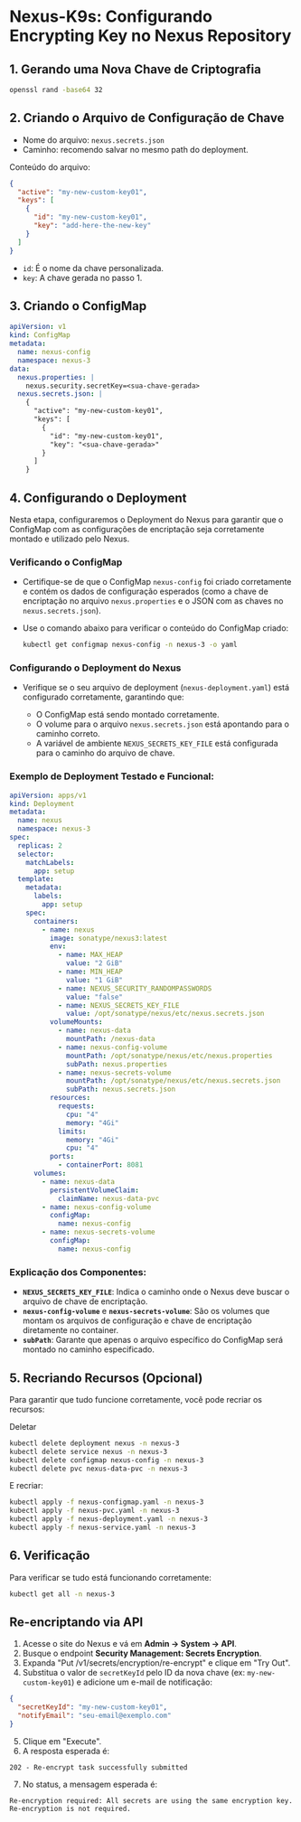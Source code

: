 # Nexus-K9s: Configurando Encrypting Key no Nexus Repository

## 1. Gerando uma Nova Chave de Criptografia

```bash
openssl rand -base64 32
```

## 2. Criando o Arquivo de Configuração de Chave

* Nome do arquivo: `nexus.secrets.json`
* Caminho: recomendo salvar no mesmo path do deployment.

Conteúdo do arquivo:

```json
{
  "active": "my-new-custom-key01",
  "keys": [
    {
      "id": "my-new-custom-key01",
      "key": "add-here-the-new-key"
    }
  ]
}
```

* `id`: É o nome da chave personalizada.
* `key`: A chave gerada no passo 1.

## 3. Criando o ConfigMap

```yaml
apiVersion: v1
kind: ConfigMap
metadata:
  name: nexus-config
  namespace: nexus-3
data:
  nexus.properties: |
    nexus.security.secretKey=<sua-chave-gerada>
  nexus.secrets.json: |
    {
      "active": "my-new-custom-key01",
      "keys": [
        {
          "id": "my-new-custom-key01",
          "key": "<sua-chave-gerada>"
        }
      ]
    }
```

## 4. Configurando o Deployment

Nesta etapa, configuraremos o Deployment do Nexus para garantir que o ConfigMap com as configurações de encriptação seja corretamente montado e utilizado pelo Nexus.

### Verificando o ConfigMap

* Certifique-se de que o ConfigMap `nexus-config` foi criado corretamente e contém os dados de configuração esperados (como a chave de encriptação no arquivo `nexus.properties` e o JSON com as chaves no `nexus.secrets.json`).
* Use o comando abaixo para verificar o conteúdo do ConfigMap criado:

  ```bash
  kubectl get configmap nexus-config -n nexus-3 -o yaml
  ```

### Configurando o Deployment do Nexus

* Verifique se o seu arquivo de deployment (`nexus-deployment.yaml`) está configurado corretamente, garantindo que:

  * O ConfigMap está sendo montado corretamente.
  * O volume para o arquivo `nexus.secrets.json` está apontando para o caminho correto.
  * A variável de ambiente `NEXUS_SECRETS_KEY_FILE` está configurada para o caminho do arquivo de chave.

### Exemplo de Deployment Testado e Funcional:

```yaml
apiVersion: apps/v1
kind: Deployment
metadata:
  name: nexus
  namespace: nexus-3
spec:
  replicas: 2
  selector:
    matchLabels:
      app: setup
  template:
    metadata:
      labels:
        app: setup
    spec:
      containers:
        - name: nexus
          image: sonatype/nexus3:latest
          env:
            - name: MAX_HEAP
              value: "2 GiB"
            - name: MIN_HEAP
              value: "1 GiB"
            - name: NEXUS_SECURITY_RANDOMPASSWORDS
              value: "false"
            - name: NEXUS_SECRETS_KEY_FILE
              value: /opt/sonatype/nexus/etc/nexus.secrets.json
          volumeMounts:
            - name: nexus-data
              mountPath: /nexus-data
            - name: nexus-config-volume
              mountPath: /opt/sonatype/nexus/etc/nexus.properties
              subPath: nexus.properties
            - name: nexus-secrets-volume
              mountPath: /opt/sonatype/nexus/etc/nexus.secrets.json
              subPath: nexus.secrets.json
          resources:
            requests:
              cpu: "4"
              memory: "4Gi"
            limits:
              memory: "4Gi"
              cpu: "4"
          ports:
            - containerPort: 8081
      volumes:
        - name: nexus-data
          persistentVolumeClaim:
            claimName: nexus-data-pvc
        - name: nexus-config-volume
          configMap:
            name: nexus-config
        - name: nexus-secrets-volume
          configMap:
            name: nexus-config
```

### Explicação dos Componentes:

* **`NEXUS_SECRETS_KEY_FILE`**: Indica o caminho onde o Nexus deve buscar o arquivo de chave de encriptação.
* **`nexus-config-volume`** e **`nexus-secrets-volume`**: São os volumes que montam os arquivos de configuração e chave de encriptação diretamente no container.
* **`subPath`**: Garante que apenas o arquivo específico do ConfigMap será montado no caminho especificado.


## 5. Recriando Recursos (Opcional)

Para garantir que tudo funcione corretamente, você pode recriar os recursos:

Deletar

```bash
kubectl delete deployment nexus -n nexus-3
kubectl delete service nexus -n nexus-3
kubectl delete configmap nexus-config -n nexus-3
kubectl delete pvc nexus-data-pvc -n nexus-3
```

E recriar:

```bash
kubectl apply -f nexus-configmap.yaml -n nexus-3
kubectl apply -f nexus-pvc.yaml -n nexus-3
kubectl apply -f nexus-deployment.yaml -n nexus-3
kubectl apply -f nexus-service.yaml -n nexus-3
```

## 6. Verificação

Para verificar se tudo está funcionando corretamente:

```bash
kubectl get all -n nexus-3
```

## Re-encriptando via API

1. Acesse o site do Nexus e vá em **Admin -> System -> API**.
2. Busque o endpoint **Security Management: Secrets Encryption**.
3. Expanda "Put /v1/secrets/encryption/re-encrypt" e clique em "Try Out".
4. Substitua o valor de `secretKeyId` pelo ID da nova chave (ex: `my-new-custom-key01`) e adicione um e-mail de notificação:

```json
{
  "secretKeyId": "my-new-custom-key01",
  "notifyEmail": "seu-email@exemplo.com"
}
```

5. Clique em "Execute".
6. A resposta esperada é:

```
202 - Re-encrypt task successfully submitted
```

7. No status, a mensagem esperada é:

```
Re-encryption required: All secrets are using the same encryption key. Re-encryption is not required.
```
